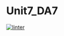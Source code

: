 # Unit7_DA7
[![linter](https://github.com/osamaHamad-github/Unit7_DA7/workflows/linter/badge.svg)](https://github.com/marketplace/actions/super-linter)
